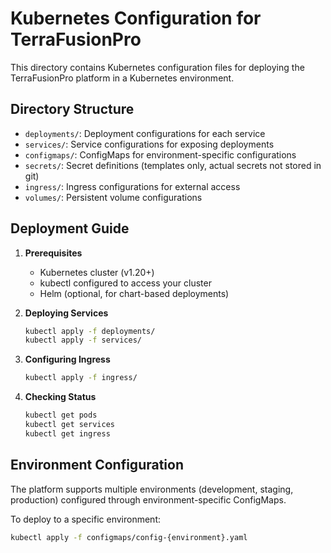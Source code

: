 # Kubernetes Configuration for TerraFusionPro

This directory contains Kubernetes configuration files for deploying the TerraFusionPro platform in a Kubernetes environment.

## Directory Structure

- `deployments/`: Deployment configurations for each service
- `services/`: Service configurations for exposing deployments
- `configmaps/`: ConfigMaps for environment-specific configurations
- `secrets/`: Secret definitions (templates only, actual secrets not stored in git)
- `ingress/`: Ingress configurations for external access
- `volumes/`: Persistent volume configurations

## Deployment Guide

1. **Prerequisites**
   - Kubernetes cluster (v1.20+)
   - kubectl configured to access your cluster
   - Helm (optional, for chart-based deployments)

2. **Deploying Services**
   ```bash
   kubectl apply -f deployments/
   kubectl apply -f services/
   ```

3. **Configuring Ingress**
   ```bash
   kubectl apply -f ingress/
   ```

4. **Checking Status**
   ```bash
   kubectl get pods
   kubectl get services
   kubectl get ingress
   ```

## Environment Configuration

The platform supports multiple environments (development, staging, production)
configured through environment-specific ConfigMaps.

To deploy to a specific environment:

```bash
kubectl apply -f configmaps/config-{environment}.yaml

